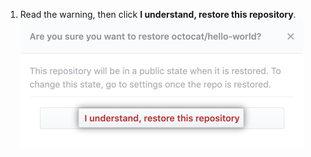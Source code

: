 1. Read the warning, then click **I understand, restore this repository**. ![Button to confirm restoration](/assets/images/help/settings/confirm-restoration-button.png)
